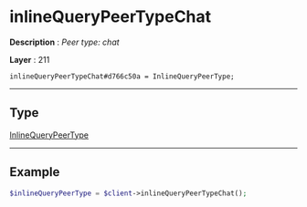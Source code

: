 # inlineQueryPeerTypeChat

**Description** : *Peer type: chat*

**Layer** : 211

```tl
inlineQueryPeerTypeChat#d766c50a = InlineQueryPeerType;
```

---

## Type

[InlineQueryPeerType](type/InlineQueryPeerType)

---

## Example

```php
$inlineQueryPeerType = $client->inlineQueryPeerTypeChat();
```